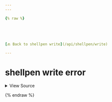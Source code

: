```yaml
---
---

{% raw %}





[🔙 Back to shellpen write](/api/shellpen/write)

---
```








<!-- Todo, if there are no subcommands under the child commands, use a smaller heading size -->

# shellpen write error



<details>
  <summary>View Source</summary>

{% endraw %}
{% highlight sh %}
"error")
  if [ $# -eq 1 ]
  then
    shellpen writeln echo \"$*\" '>&2'
    shellpen return 1
  else
    shellpen writeln printf $@ '>&2'
    shellpen return 1
  fi
{% endhighlight %}
{% raw %}

</details>








  
{% endraw %}
